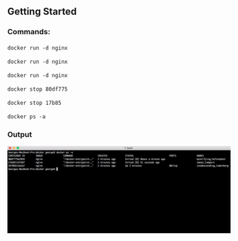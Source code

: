 ## Getting Started

### Commands:
`docker run -d nginx`

`docker run -d nginx`

`docker run -d nginx`

`docker stop 80df775`

`docker stop 17b85`

`docker ps -a`

### Output
![Solution](https://github.com/georgemihail/docker/blob/main/part1/output-images/1.1_Getting_started.png)
